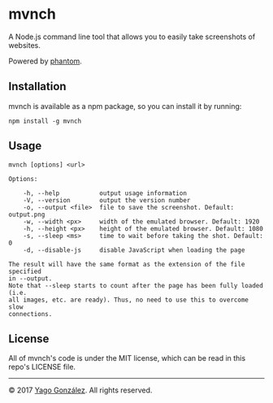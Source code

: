 # mvnch

A Node.js command line tool that allows you to easily take screenshots of
websites.

Powered by [phantom](https://www.npmjs.com/package/phantom).

## Installation

mvnch is available as a npm package, so you can install it by running:

    npm install -g mvnch

## Usage

    mvnch [options] <url>

    Options:

        -h, --help           output usage information
        -V, --version        output the version number
        -o, --output <file>  file to save the screenshot. Default: output.png
        -w, --width <px>     width of the emulated browser. Default: 1920
        -h, --height <px>    height of the emulated browser. Default: 1080
        -s, --sleep <ms>     time to wait before taking the shot. Default: 0
        -d, --disable-js     disable JavaScript when loading the page

    The result will have the same format as the extension of the file specified
    in --output.
    Note that --sleep starts to count after the page has been fully loaded (i.e.
    all images, etc. are ready). Thus, no need to use this to overcome slow
    connections.

## License

All of mvnch's code is under the MIT license, which can be read in this
repo's LICENSE file.
 
---

&copy; 2017 [Yago González](https://github.com/YagoGG). All rights reserved.
